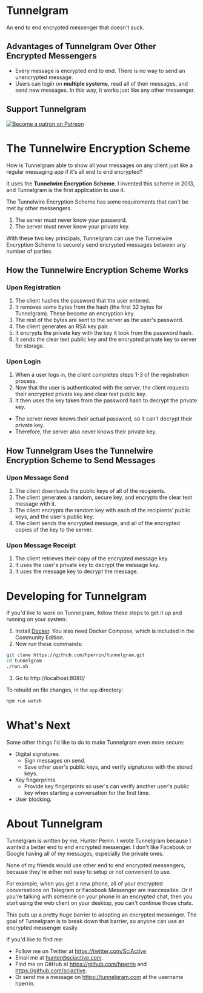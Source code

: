 # Tunnelgram

An end to end encrypted messenger that doesn't suck.

## Advantages of Tunnelgram Over Other Encrypted Messengers

* Every message is encrypted end to end. There is no way to send an unencrypted message.
* Users can login on **multiple systems**, read all of their messages, and send new messages. In this way, it works just like any other messenger.

## Support Tunnelgram

[![Become a patron on Patreon](https://c5.patreon.com/external/logo/become_a_patron_button.png)](https://www.patreon.com/tunnelgram)

# The Tunnelwire Encryption Scheme

How is Tunnelgram able to show all your messages on any client just like a regular messaging app if it's all end to end encrypted?

It uses the **Tunnelwire Encryption Scheme**. I invented this scheme in 2013, and Tunnelgram is the first application to use it.

The Tunnelwire Encryption Scheme has some requirements that can't be met by other messengers.

1. The server must never know your password.
2. The server must never know your private key.

With these two key principals, Tunnelgram can use the Tunnelwire Encryption Scheme to securely send encrypted messages between any number of parties.

## How the Tunnelwire Encryption Scheme Works

### Upon Registration

1. The client hashes the password that the user entered.
2. It removes some bytes from the hash (the first 32 bytes for Tunnelgram). These become an encryption key.
3. The rest of the bytes are sent to the server as the user's password.
4. The client generates an RSA key pair.
5. It encrypts the private key with the key it took from the password hash.
6. It sends the clear text public key and the encrypted private key to server for storage.

### Upon Login

1. When a user logs in, the client completes steps 1-3 of the registration process.
2. Now that the user is authenticated with the server, the client requests their encrypted private key and clear text public key.
3. It then uses the key taken from the password hash to decrypt the private key.

* The server never knows their actual password, so it can't decrypt their private key.
* Therefore, the server also never knows their private key.

## How Tunnelgram Uses the Tunnelwire Encryption Scheme to Send Messages

### Upon Message Send

1. The client downloads the public keys of all of the recipients.
2. The client generates a random, secure key, and encrypts the clear text message with it.
3. The client encrypts the random key with each of the recipients' public keys, and the user's public key.
4. The client sends the encrypted message, and all of the encrypted copies of the key to the server.

### Upon Message Receipt

1. The client retrieves their copy of the encrypted message key.
2. It uses the user's private key to decrypt the message key.
3. It uses the message key to decrypt the message.

# Developing for Tunnelgram

If you'd like to work on Tunnelgram, follow these steps to get it up and running on your system:

1. Install [Docker](https://store.docker.com/search?type=edition&offering=community). You also need Docker Compose, which is included in the Community Edition.
2. Now run these commands:
  ```sh
  git clone https://github.com/hperrin/tunnelgram.git
  cd tunnelgram
  ./run.sh
  ```
3. Go to http://localhost:8080/

To rebuild on file changes, in the `app` directory:

```sh
npm run watch
```

# What's Next

Some other things I'd like to do to make Tunnelgram even more secure:

* Digital signatures.
  * Sign messages on send.
  * Save other user's public keys, and verify signatures with the stored keys.
* Key fingerprints.
  * Provide key fingerprints so user's can verify another user's public key when starting a conversation for the first time.
* User blocking.

# About Tunnelgram

Tunnelgram is written by me, Hunter Perrin. I wrote Tunnelgram because I wanted a better end to end encrypted messenger. I don't like Facebook or Google having all of my messages, especially the private ones.

None of my friends would use other end to end encrypted messengers, because they're either not easy to setup or not convenient to use.

For example, when you get a new phone, all of your encrypted conversations on Telegram or Facebook Messenger are inaccessible. Or if you're talking with someone on your phone in an encrypted chat, then you start using the web client on your desktop, you can't continue those chats.

This puts up a pretty huge barrier to adopting an encrypted messenger. The goal of Tunnelgram is to break down that barrier, so anyone can use an encrypted messenger easily.

If you'd like to find me:

* Follow me on Twitter at https://twitter.com/SciActive
* Email me at hunter@sciactive.com.
* Find me on GitHub at https://github.com/hperrin and https://github.com/sciactive.
* Or send me a message on https://tunnelgram.com at the username hperrin.

